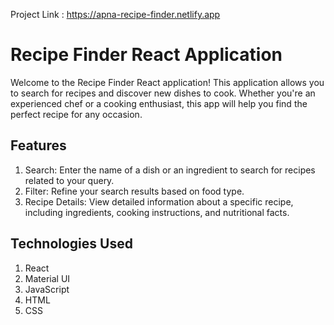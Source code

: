 Project Link : https://apna-recipe-finder.netlify.app
# Recipe Finder React Application
Welcome to the Recipe Finder React application! This application allows you to search for recipes and discover new dishes to cook. Whether you're an experienced chef or a cooking enthusiast, this app will help you find the perfect recipe for any occasion.

## Features
1.	Search: Enter the name of a dish or an ingredient to search for recipes related to your query.
2.	Filter: Refine your search results based on food type.
3.	Recipe Details: View detailed information about a specific recipe, including ingredients, cooking instructions, and nutritional facts.

## Technologies Used
1.	React
2.	Material UI
3.	JavaScript
4.	HTML
5.	CSS
